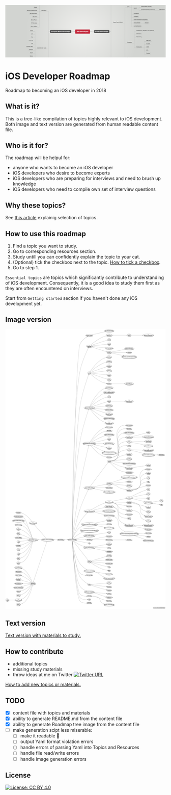 ![Header image](headerImage.png)
# iOS Developer Roadmap
Roadmap to becoming an iOS developer in 2018

## What is it?
This is a tree-like compilation of topics highly relevant to iOS development. Both image and text version are generated from human readable content file.

## Who is it for?
The roadmap will be helpul for:

- anyone who wants to become an iOS developer
- iOS developers who desire to become experts
- iOS developers who are preparing for interviews and need to brush up knowledge
- iOS developers who need to compile own set of interview questions


## Why these topics?
See [this article](https://medium.com/@borlov/c9a24f413457) explainig selection of topics.

## How to use this roadmap
1. Find a topic you want to study.
2. Go to corresponding resources section.
3. Study untill you can confidently explain the topic to your cat.
4. (Optional) tick the checkbox next to the topic. [How to tick a checkbox](HowTo/HOWTOCHECKBOX.md).
4. Go to step 1.

`Essential topics` are topics which significantly contribute to understanding of iOS development. Consequently, it is a good idea to study them first as they are often encountered on interviews.

Start from `Getting started` section if you haven't done any iOS development yet.

## Image version
![Header image](RoadmapProject/Script/Generated/ROADMAP.png)

## Text version
[Text version with materials to study.](RoadmapProject/Script/Generated/ROADMAP.md)

## How to contribute

- additional topics 
- missing study materials 
- throw ideas at me on Twitter [![Twitter URL](https://img.shields.io/twitter/url/https/twitter.com/kamranahmedse.svg?style=social&label=@bohdan_orlov)](https://twitter.com/bohdan_orlov)

[How to add new topics or materials.](HowTo/HOWTOPR.md)

## TODO
- [x] content file with topics and materials
- [x] ability to generate README.md from the content file
- [x] ability to generate Roadmap tree image from the content file
- [ ] make generation scipt less miserable:
	- [ ] make it readable 🤦
	- [ ] output Yaml format violation errors
	- [ ] handle errors of parsing Yaml into Topics and Resources
	- [ ] handle file read/write errors
	- [ ] handle image generation errors

## License

[![License: CC BY 4.0](https://img.shields.io/badge/License-CC%20BY%204.0-lightgrey.svg)](https://creativecommons.org/licenses/by/4.0/)
